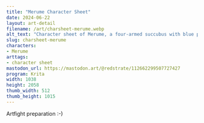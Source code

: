 ```yaml
---
title: "Merume Character Sheet"
date: 2024-06-22
layout: art-detail
filename: /art/charsheet-merume.webp
alt_text: "Character sheet of Merume, a four-armed succubus with blue ponytails. She has long elven-like ears, a basic tanktop on and some shorts. She's also sporting a tail and some socks."
slug: charsheet-merume
characters:
- Merume
arttags:
- character sheet
mastodon_url: https://mastodon.art/@redstrate/112662299507727427
program: Krita
width: 1038
height: 2058
thumb_width: 512
thumb_height: 1015
---
```

Artfight preparation :-)

